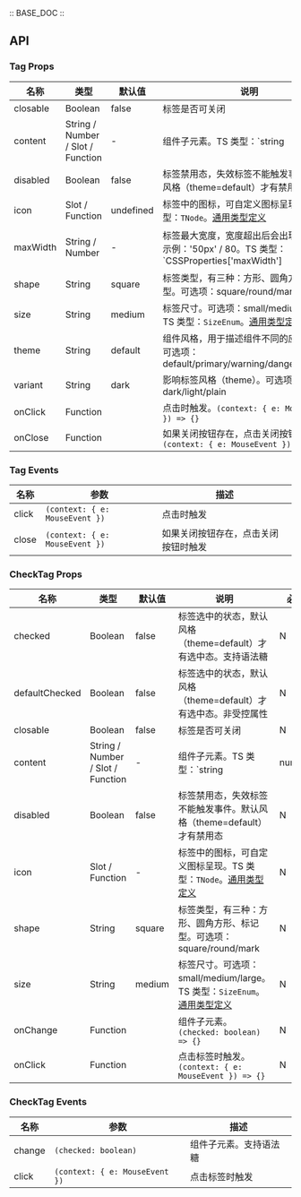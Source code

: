 :: BASE_DOC ::

## API

### Tag Props
名称 | 类型 | 默认值 | 说明 | 必传
-- | -- | -- | -- | --
closable | Boolean | false | 标签是否可关闭 | N
content | String / Number / Slot / Function | - | 组件子元素。TS 类型：`string | number | TNode`。[通用类型定义](/tdesign-mobile-vue/blob/develop/src/common.ts) | N
disabled | Boolean | false | 标签禁用态，失效标签不能触发事件。默认风格（theme=default）才有禁用态 | N
icon | Slot / Function | undefined | 标签中的图标，可自定义图标呈现。TS 类型：`TNode`。[通用类型定义](/tdesign-mobile-vue/blob/develop/src/common.ts) | N
maxWidth | String / Number | - | 标签最大宽度，宽度超出后会出现省略号。示例：'50px' / 80。TS 类型：`CSSProperties['maxWidth'] | number`。[详细类型定义](/tdesign-mobile-vue/tree/develop/src/tag/type.ts) | N
shape | String | square | 标签类型，有三种：方形、圆角方形、标记型。可选项：square/round/mark | N
size | String | medium | 标签尺寸。可选项：small/medium/large。TS 类型：`SizeEnum`。[通用类型定义](/tdesign-mobile-vue/blob/develop/src/common.ts) | N
theme | String | default | 组件风格，用于描述组件不同的应用场景。可选项：default/primary/warning/danger/success | N
variant | String | dark | 影响标签风格（theme）。可选项：dark/light/plain | N
onClick | Function |  | 点击时触发。`(context: { e: MouseEvent }) => {}` | N
onClose | Function |  | 如果关闭按钮存在，点击关闭按钮时触发。`(context: { e: MouseEvent }) => {}` | N

### Tag Events
名称 | 参数 | 描述
-- | -- | --
click | `(context: { e: MouseEvent })` | 点击时触发
close | `(context: { e: MouseEvent })` | 如果关闭按钮存在，点击关闭按钮时触发


### CheckTag Props
名称 | 类型 | 默认值 | 说明 | 必传
-- | -- | -- | -- | --
checked | Boolean | false | 标签选中的状态，默认风格（theme=default）才有选中态。支持语法糖 | N
defaultChecked | Boolean | false | 标签选中的状态，默认风格（theme=default）才有选中态。非受控属性 | N
closable | Boolean | false | 标签是否可关闭 | N
content | String / Number / Slot / Function | - | 组件子元素。TS 类型：`string | number | TNode`。[通用类型定义](/tdesign-mobile-vue/blob/develop/src/common.ts) | N
disabled | Boolean | false | 标签禁用态，失效标签不能触发事件。默认风格（theme=default）才有禁用态 | N
icon | Slot / Function | - | 标签中的图标，可自定义图标呈现。TS 类型：`TNode`。[通用类型定义](/tdesign-mobile-vue/blob/develop/src/common.ts) | N
shape | String | square | 标签类型，有三种：方形、圆角方形、标记型。可选项：square/round/mark | N
size | String | medium | 标签尺寸。可选项：small/medium/large。TS 类型：`SizeEnum`。[通用类型定义](/tdesign-mobile-vue/blob/develop/src/common.ts) | N
onChange | Function |  | 组件子元素。`(checked: boolean) => {}` | N
onClick | Function |  | 点击标签时触发。`(context: { e: MouseEvent }) => {}` | N

### CheckTag Events
名称 | 参数 | 描述
-- | -- | --
change | `(checked: boolean)` | 组件子元素。支持语法糖
click | `(context: { e: MouseEvent })` | 点击标签时触发
